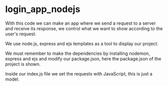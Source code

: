 # login_app_nodejs

With this code we can make an app where we send a request to a server and receive its response, we control what we want to show according to the user's request.

We use node.js, express and ejs templates as a tool to display our project.

We must remember to make the dependencies by installing nodemon, express and ejs and modify our package.json, here the package.json of the project is shown.

Inside our index.js file we set the requests with JavaScript, this is just a model.
